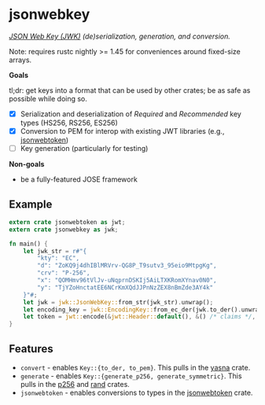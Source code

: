 # jsonwebkey

*[JSON Web Key (JWK)](https://tools.ietf.org/html/rfc7517#section-4.3) (de)serialization, generation, and conversion.*

Note: requires rustc nightly >= 1.45 for conveniences around fixed-size arrays.

**Goals**

tl;dr: get keys into a format that can be used by other crates; be as safe as possible while doing so.

- [x] Serialization and deserialization of _Required_ and _Recommended_ key types (HS256, RS256, ES256)
- [x] Conversion to PEM for interop with existing JWT libraries (e.g., [jsonwebtoken](https://crates.io/crates/jsonwebtoken))
- [ ] Key generation (particularly for testing)

**Non-goals**

* be a fully-featured JOSE framework

## Example

```rust
extern crate jsonwebtoken as jwt;
extern crate jsonwebkey as jwk;

fn main() {
    let jwk_str = r#"{
        "kty": "EC",
        "d": "ZoKQ9j4dhIBlMRVrv-QG8P_T9sutv3_95eio9MtpgKg",
        "crv": "P-256",
        "x": "QOMHmv96tVlJv-uNqprnDSKIj5AiLTXKRomXYnav0N0",
        "y": "TjYZoHnctatEE6NCrKmXQdJJPnNzZEX8nBmZde3AY4k"
    }"#;
    let jwk = jwk::JsonWebKey::from_str(jwk_str).unwrap();
    let encoding_key = jwk::EncodingKey::from_ec_der(jwk.to_der().unwrap());
    let token = jwt::encode(&jwt::Header::default(), &() /* claims */, encoding_key).unwrap();
}
```

## Features

* `convert` - enables `Key::{to_der, to_pem}`.
              This pulls in the [yasna](https://crates.io/crates/yasna) crate.
* `generate` - enables `Key::{generate_p256, generate_symmetric}`.
               This pulls in the [p256](https://crates.io/crates/p256) and [rand](https://crates.io/crates/rand) crates.
* `jsonwebtoken` - enables conversions to types in the [jsonwebtoken](https://crates.io/crates/jsonwebtoken) crate.

